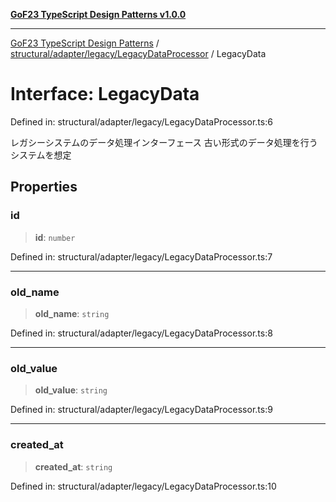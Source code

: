 [**GoF23 TypeScript Design Patterns v1.0.0**](../../../../../README.md)

***

[GoF23 TypeScript Design Patterns](../../../../../README.md) / [structural/adapter/legacy/LegacyDataProcessor](../README.md) / LegacyData

# Interface: LegacyData

Defined in: structural/adapter/legacy/LegacyDataProcessor.ts:6

レガシーシステムのデータ処理インターフェース
古い形式のデータ処理を行うシステムを想定

## Properties

### id

> **id**: `number`

Defined in: structural/adapter/legacy/LegacyDataProcessor.ts:7

***

### old\_name

> **old\_name**: `string`

Defined in: structural/adapter/legacy/LegacyDataProcessor.ts:8

***

### old\_value

> **old\_value**: `string`

Defined in: structural/adapter/legacy/LegacyDataProcessor.ts:9

***

### created\_at

> **created\_at**: `string`

Defined in: structural/adapter/legacy/LegacyDataProcessor.ts:10
